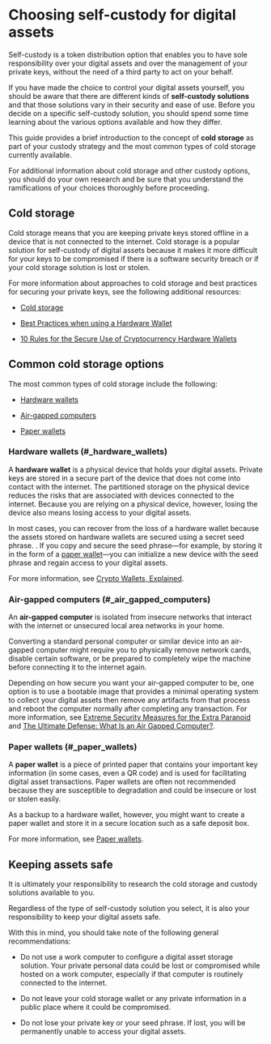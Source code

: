 # Choosing self-custody for digital assets

Self-custody is a token distribution option that enables you to have sole responsibility over your digital assets and over the management of your private keys, without the need of a third party to act on your behalf.

If you have made the choice to control your digital assets yourself, you should be aware that there are different kinds of **self-custody solutions** and that those solutions vary in their security and ease of use. Before you decide on a specific self-custody solution, you should spend some time learning about the various options available and how they differ.

This guide provides a brief introduction to the concept of **cold storage** as part of your custody strategy and the most common types of cold storage currently available.

For additional information about cold storage and other custody options, you should do your own research and be sure that you understand the ramifications of your choices thoroughly before proceeding.

## Cold storage

Cold storage means that you are keeping private keys stored offline in a device that is not connected to the internet. Cold storage is a popular solution for self-custody of digital assets because it makes it more difficult for your keys to be compromised if there is a software security breach or if your cold storage solution is lost or stolen.

For more information about approaches to cold storage and best practices for securing your private keys, see the following additional resources:

-   [Cold storage](https://www.investopedia.com/terms/c/cold-storage.asp)

-   [Best Practices when using a Hardware Wallet](https://www.ledger.com/academy/hardwarewallet/best-practices-when-using-a-hardware-wallet#:~:text=%E2%80%93%20Keep%20your%20Recovery%20sheet%20physically,or%20smartphone%20screen%20with%20caution)

-   [10 Rules for the Secure Use of Cryptocurrency Hardware Wallets](https://blog.trailofbits.com/2018/11/27/10-rules-for-the-secure-use-of-cryptocurrency-hardware-wallets/)

## Common cold storage options

The most common types of cold storage include the following:

-   [Hardware wallets](#_hardware_wallets)

-   [Air-gapped computers](#_air_gapped_computers)

-   [Paper wallets](#_paper_wallets)

### Hardware wallets (#_hardware_wallets)

A **hardware wallet** is a physical device that holds your digital assets. Private keys are stored in a secure part of the device that does not come into contact with the internet. The partitioned storage on the physical device reduces the risks that are associated with devices connected to the internet. Because you are relying on a physical device, however, losing the device also means losing access to your digital assets.

In most cases, you can recover from the loss of a hardware wallet because the assets stored on hardware wallets are secured using a secret seed phrase. . If you copy and secure the seed phrase—for example, by storing it in the form of a [paper wallet](#_paper_wallets)—you can initialize a new device with the seed phrase and regain access to your digital assets.

For more information, see [Crypto Wallets, Explained](https://cointelegraph.com/explained/crypto-wallets-explained).

### Air-gapped computers (#_air_gapped_computers)

An **air-gapped computer** is isolated from insecure networks that interact with the internet or unsecured local area networks in your home.

Converting a standard personal computer or similar device into an air-gapped computer might require you to physically remove network cards, disable certain software, or be prepared to completely wipe the machine before connecting it to the internet again.

Depending on how secure you want your air-gapped computer to be, one option is to use a bootable image that provides a minimal operating system to collect your digital assets then remove any artifacts from that process and reboot the computer normally after completing any transaction. For more information, see [Extreme Security Measures for the Extra Paranoid](https://www.wired.com/story/extreme-security-measures/) and [The Ultimate Defense: What Is an Air Gapped Computer?](https://www.howtogeek.com/687792the-ultimate-defense-what-is-an-air-gapped-computer/).

### Paper wallets (#_paper_wallets)

A **paper wallet** is a piece of printed paper that contains your important key information (in some cases, even a QR code) and is used for facilitating digital asset transactions. Paper wallets are often not recommended because they are susceptible to degradation and could be insecure or lost or stolen easily.

As a backup to a hardware wallet, however, you might want to create a paper wallet and store it in a secure location such as a safe deposit box.

For more information, see [Paper wallets](https://blockgeeks.com/guides/paper-wallet-guide/#Paper_wallets).

## Keeping assets safe

It is ultimately your responsibility to research the cold storage and custody solutions available to you.

Regardless of the type of self-custody solution you select, it is also your responsibility to keep your digital assets safe.

With this in mind, you should take note of the following general recommendations:

-   Do not use a work computer to configure a digital asset storage solution. Your private personal data could be lost or compromised while hosted on a work computer, especially if that computer is routinely connected to the internet.

-   Do not leave your cold storage wallet or any private information in a public place where it could be compromised.

-   Do not lose your private key or your seed phrase. If lost, you will be permanently unable to access your digital assets.
